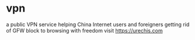 # vpn
a public VPN service helping China Internet users and foreigners getting rid of GFW block to browsing with freedom
visit https://urechis.com
